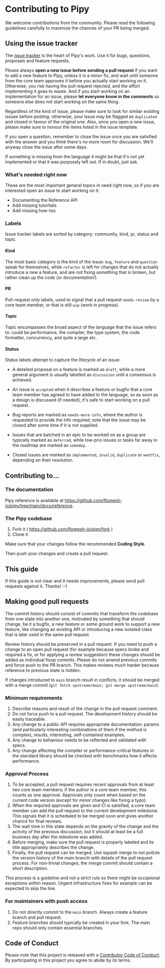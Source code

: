 # Contributing to Pipy

We welcome contributions from the community. Please read the following guidelines carefully to maximize the chances of your PR being merged.

## Using the issue tracker

The [issue tracker](https://github.com/flomesh-io/pipy/issues) is the heart of Pipy's work. Use it for bugs, questions, proposals and feature requests.

Please always **open a new issue before sending a pull request** if you want to add a new feature to Pipy, unless it is a minor fix, and wait until someone from the core team approves it before you actually start working on it. Otherwise, you risk having the pull request rejected, and the effort implementing it goes to waste. And if you start working on an implementation for an issue, please **let everyone know in the comments** so someone else does not start working on the same thing.

Regardless of the kind of issue, please make sure to look for similar existing issues before posting; otherwise, your issue may be flagged as `duplicated` and closed in favour of the original one. Also, once you open a new issue, please make sure to honour the items listed in the issue template.

If you open a question, remember to close the issue once you are satisfied with the answer and you think
there's no more room for discussion. We'll anyway close the issue after some days.

If something is missing from the language it might be that it's not yet implemented or that it was purposely left out. If in doubt, just ask.

### What's needed right now

These are the most important general topics in need right now, so if you are interested open an issue to start working on it:

* Documenting the Reference API
* Add missing tutortials
* Add missing how-tos

### Labels

Issue tracker labels are sorted by category: community, kind, pr, status and topic.

#### Kind

The most basic category is the kind of the issue: `bug`, `feature` and `question` speak for themselves, while `refactor` is left for changes that do not actually introduce a new a feature, and are not fixing something that is broken, but rather clean up the code (or documentation!).

#### PR

Pull-request only labels, used to signal that a pull request `needs-review` by a core team member, or that is still `wip` (work in progress).

#### Topic

Topic encompasses the broad aspect of the language that the issue refers to: could be performance, the compiler, the type system, the code formatter, concurrency, and quite a large etc.

#### Status

Status labels attempt to capture the lifecycle of an issue:

* A detailed proposal on a feature is marked as `draft`, while a more general argument is usually labelled as `discussion` until a consensus is achieved.

* An issue is `accepted` when it describes a feature or bugfix that a core team member has agreed to have added to the language, so as soon as a design is discussed (if needed), it's safe to start working on a pull request.

* Bug reports are marked as `needs-more-info`, where the author is requested to provide the info required; note that the issue may be closed after some time if it is not supplied.

* Issues that are batched in an epic to be worked on as a group are typically marked as `deferred`, while low-prio issues or tasks far away in the roadmap are marked as `someday`.

* Closed issues are marked as `implemented`, `invalid`, `duplicate` or `wontfix`, depending on their resolution.

## Contributing to...

### The documentation

Pipy reference is available at https://github.com/flomesh-io/pipy/tree/main/docs/reference.

### The Pipy codebase

1. Fork it ( https://github.com/flomesh-io/pipy/fork )
2. Clone it


Make sure that your changes follow the recommended **Coding Style**.

Then push your changes and create a pull request.


## This guide

If this guide is not clear and it needs improvements, please send pull requests against it. Thanks! :-)

## Making good pull requests

The commit history should consist of commits that transform the codebase from one state into another one, motivated by something that
should change, be it a bugfix, a new feature or some ground work to support a new feature, like changing an existing API or introducing
a new isolated class that is later used in the same pull request.

Review history should be preserved in a pull request. If you need to push a change to an open pull request (for example
because specs broke and required a fix, or for applying a review suggestion) these changes should be added as individual
fixup commits. Please do not amend previous commits and force push to the PR branch. This makes reviews much harder
because reference to previous state is hidden.

If changes introduced to `main` branch result in conflicts, it should be merged with a merge commit (`git fetch upstream/main; git merge upstream/main`).

### Minimum requirements

1. Describe reasons and result of the change in the pull request comment.
2. Do not force push to a pull request. The development history should be easily traceable.
3. Any change to a public API requires appropriate documentation: params (and particularly interesting combinations of them if the method is complex), results, interesting, self-contained examples.
4. Any change to behaviour needs to be reflected and validated with specs.
5. Any change affecting the compiler or performance-critical features in the standard library
   should be checked with benchmarks how it affects performance.

### Approval Process

1. To be accepted, a pull request requires recent approvals from at least two core team members; if the author is a core team
   member, this counts as one approval. Approvals only count when based on the current code version (except for minor changes like fixing a typo).
2. When the required approvals are given and CI is satisfied, a core team member can add the pull request to the
   current development milestone. This signals that it is scheduled to be merged soon and gives another chance for final reviews.
3. The wait time in this state depends on the gravity of the change and the activity of the previous discussion,
   but it should at least be a full business day after the milestone was added.
4. Before merging, make sure the pull request is properly labeled and its title appropriately describes the change.
4. Finally, the pull request can be merged. Use squash merge to not pollute the version history of the main branch with
   details of the pull request process. For non-trivial changes, the merge commit should contain a short description.

This process is a guideline and not a strict rule so there might be occasional exceptions within reason.
Urgent infrastructure fixes for example can be expected to skip the line.

### For maintainers with push access

1. Do not directly commit to the `main` branch. Always create a feature branch and pull request.
2. Feature branches should typically be created in your fork. The main repo should only contain essential branches.

## Code of Conduct

Please note that this project is released with a [Contributor Code of Conduct][ccoc].
By participating in this project you agree to abide by its terms.

[ccoc]: https://github.com/flomesh-io/pipy/blob/main/CODE_OF_CONDUCT.md
